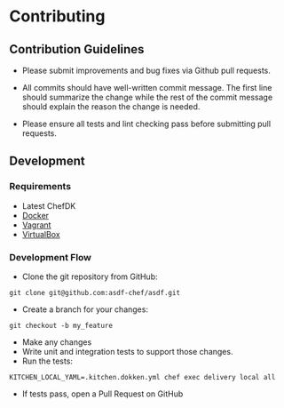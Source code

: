 # Contributing

## Contribution Guidelines

- Please submit improvements and bug fixes via Github pull requests.

- All commits should have well-written commit message.  The first line
  should summarize the change while the rest of the commit message
  should explain the reason the change is needed.

- Please ensure all tests and lint checking pass before submitting
  pull requests.

## Development

### Requirements

- Latest ChefDK
- [Docker](https://www.docker.com/docker-mac)
- [Vagrant](https://vagrantup.com)
- [VirtualBox](https://virtualbox.org)

### Development Flow

- Clone the git repository from GitHub:

```
git clone git@github.com:asdf-chef/asdf.git
```

- Create a branch for your changes:

```
git checkout -b my_feature
```

- Make any changes
- Write unit and integration tests to support those changes.
- Run the tests:

```
KITCHEN_LOCAL_YAML=.kitchen.dokken.yml chef exec delivery local all
```

- If tests pass, open a Pull Request on GitHub
